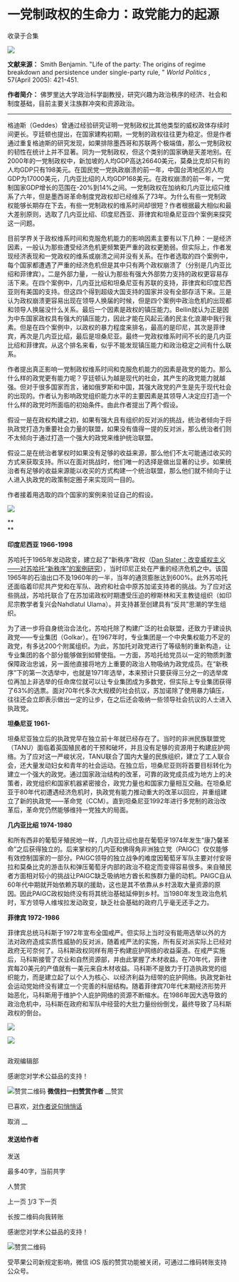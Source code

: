 # 一党制政权的生命力：政党能力的起源


收录于合集

<img src='/images/590/2.png' width='auto' />

**文献来源：** Smith Benjamin. "Life of the party: The origins of regime breakdown
and persistence under single-party rule, " _World Politics_ , 57(April 2005):
421-451.

 **作者简介：** 佛罗里达大学政治科学副教授，研究兴趣为政治秩序的经济、社会和制度基础，目前主要关注族群冲突和资源政治。

* * *

  

格迪斯（Geddes）曾通过经验研究证明一党制政权比其他类型的威权政体存续时间更长。亨廷顿也提出，在国家建构初期，一党制的政权往往更为稳定。但是作者通过重复格迪斯的研究发现，如果排除墨西哥和苏联两个极端值，那么一党制政权的韧性在统计上并不显著。同为一党制政权，但这个类别的国家确是天差地别。在2000年的一党制政权中，新加坡的人均GDP高达26640美元，莫桑比克却只有的人均GDP只有198美元。在国民党一党执政崩溃的前一年，中国台湾地区的人均GDP为17000美元，几内亚比绍的人均GDP168美元。在政权崩溃的前一年，一党制国家GDP增长的范围在-20%到14%之间。一党制政权在加纳和几内亚比绍只维系了六年，但是墨西哥革命制度党政权却已经维系了73年。为什么有些一党制政权能够长期存在下去，有些一党制政权的维系时间却很短？作者根据最大相似和最大差别原则，选取了几内亚比绍、印度尼西亚、菲律宾和坦桑尼亚四个案例来探究这一问题。

  

目前学界关于政权维系时间和克服危机能力的影响因素主要有以下几种：一是经济因素，一般认为那些遭受经济危机更频繁更严重的政权更脆弱。但实际上，作者发现经济表现和一党政权的维系或崩溃之间并没有关系。在作者选取的四个案例中，每个国家都遭遇了严重的经济危机但是其中只有两个政权崩溃了（分别是几内亚比绍和菲律宾）。二是外部力量，一般认为那些有强大外部势力支持的政权更容易存活下来。在四个案例中，几内亚比绍和坦桑尼亚有苏联的支持，菲律宾和印度尼西亚则有美国的支持。但这四个得到超级大国支持的国家并没有全部存活下来。三是认为政权崩溃更容易出现在领导人换届的时候，但是四个案例中政治危机的出现都和领导人换届没什么关系。最后一个因素是政权的镇压能力。Bellin就认为正是因为中东国家政权具有强大的镇压能力，因此才能在风起云涌的民主化浪潮中我行我素。但是在四个案例中，以政权的暴力程度来排名，最高的是印尼，其次是菲律宾，再次是几内亚比绍，最后是坦桑尼亚。最终一党政权维系时间不长的是几内亚比绍和菲律宾。从这个排名来看，似乎不能发现镇压能力和政治稳定之间有什么联系。

  

作者提出真正影响一党制政权维系时间和克服危机能力的因素是政党的能力。那么什么样的政党更有能力呢？亨廷顿认为越是现代的社会，其产生的政党能力就越强。但对于很多国家而言，诸如俄罗斯和中国，其强大政党的产生是先于现代社会的出现的。作者认为影响政党组织能力水平的主要因素是其领导人决定应打造一个什么样的政党时所面临的初始条件。由此作者提出了两个假设。

  

假设一是在政权构建之初，如果有强大且有组织的反对派的挑战，统治者倾向于将执政党打造为重要社会力量的联盟，如果没有值得一提的反对派，那么统治者们则不太倾向于通过打造一个强大的政党来维护统治联盟。

  

假设二是在统治者掌权时如果没有足够的收益来源，那么他们不太可能通过收买的方式来获取支持。所以在面对挑战时，他们唯一的选择是做出显著的让步。如果统治者有足够的收益来源能以收买的方式构建一个统治联盟，那么他们就不倾向于让人进入执政党的政策制定圈子来实现同一目的。

  

作者接着用选取的四个国家的案例来验证自己的假设。

  

![](/images/590/3.png)

 **  
**

 **印度尼西亚 1966-1998**

  

苏哈托于1965年发动政变，建立起了“新秩序”政权（[Dan
Slater：改变威权主义——对苏哈托“新秩序”的案例研究](http://mp.weixin.qq.com/s?__biz=MzI5ODY0MTQ1OA==&mid=2247483784&idx=1&sn=8db9160df4f9e7ae9d8558e2a96cbc43&chksm=eca3f0d5dbd479c324493a55d8b9b4446d8bd2ce409754fb6d44840b3fff3e52c9a0991ec0d2&scene=21#wechat_redirect)），当时印尼正处在严重的经济危机之中。该国1965年的石油出口不及1960年的一半，当年的通货膨胀达到600%。此外苏哈托还面临着印尼共产党和在军队、政府和社会中原苏加诺支持者的挑战。为了应对这些挑战，苏哈托联合了在苏加诺政权时期遭受压迫的穆斯林和天主教徒组织（如印尼宗教学者复兴会Nahdlatul
Ulama）。并支持甚至创建具有“反共”思潮的学生组织。

  

为了进一步将自身统治合法化，苏哈托除了构建广泛的社会联盟，还致力于建设执政党——专业集团（Golkar）。在1967年时，专业集团是一个中央集权能力不足的政党，有多达200个附属组织。为此，苏加托对政党进行了等级制的重新构造，让专业集团的各个部分能够做到如臂使指。一方面，苏哈托给党员以一定的物质刺激保障政治忠诚，另一面他直接将地方上重要的政治人物吸纳为政党成员。在“新秩序”下的第一次选举中，也就是1971年选举，本来预计只要获得三分之一的选举席位再加上非选举的任命席位就可以让专业集团成为多数党，但实际上专业集团获得了63%的选票。面对70年代多次大规模的社会抗议，苏加诺除了使用暴力镇压，往往还会立即表示做出一定的让步，在之后还会吸纳一些领导社会抗议的人士进入执政党。

**坦桑尼亚 1961-**

  

坦桑尼亚独立后的执政党早在独立前十年就已经存在了。当时的非洲民族联盟党（TANU）面临着英国殖民者的干预和破坏，并且没有足够的资源用于构建庇护网络。为了应对这一严峻状况，TANU联合了国内大量的民族组织，建立了工人联合会，还大量发动妇女和青年的社会运动。在独立后，坦桑尼亚则将首要目标转化为建立一个强大的政党。通过国家政治结构的改革，可靠的政党成员成为地方上的决策者，政党组织和国家机器紧密接合，政党力量也和国家力量相互交融。在坦桑尼亚于80年代初遭遇经济危机时，执政党有能力推动重大的改革以回应，并重组建立了新的执政党——革命党（CCM）。直到坦桑尼亚1992年进行多党制的政治改革后，革命党仍然能够维持一党独大的局面。

**几内亚比绍 1974-1980**

  

和所有西非的葡萄牙殖民地一样，几内亚比绍也是在葡萄牙1974年发生“康乃馨革命”之后获得独立的。后来掌权的几内亚和佛得角非洲独立党（PAIGC）仅仅能够有效控制国家的一部分。PAIGC领导的独立战争的难度因葡萄牙军队主要对付安哥拉和莫桑比克的游击队和弹压葡萄牙内部的政治不稳定而变得容易很多。来自殖民者方面相对较小的挑战让PAIGC缺乏吸纳地方酋长和族群力量的动机。PAIGC自从60年代中期就开始依赖苏联的援助，这也是其不依靠从乡村汲取大量资源的原因。因此PAIGC政权始终没有将其统治基础延伸到乡村。当1980年发生政治危机时，军方领导人维埃拉发动政变，缺乏社会基础的政府几乎毫无还手之力。

**菲律宾 1972-1986**

  

菲律宾总统马科斯于1972年宣布全国戒严。但实际上当时没有能用选举以外的方法对政府造成实质性威胁的反对派，随着戒严法的实施，所有反对派实际上已经对政府无可奈何了。马科斯政权同样有用于构建庇护网络的收益渠道。在戒严实施后，马科斯接管了农业和自然资源部，并由此掌握了木材收益。在70年代，菲律宾每20美元的产值就有一美元来自木材收益。马科斯不是致力于打造执政党的组织能力，而是建立起了以个人为核心、以经济利益为纽带的庇护网络。执政党新社会运动党始终没有建立一个完善的科层结构。随着菲律宾70年代末期经济形势开始恶化，马科斯用于维护个人庇护网络的资源不断缩水。在1986年因大选导致的政治危机中，马科斯在政府和军队中经营的大批力量纷纷倒戈，最终导致了马科斯政权的倒台。

  

![](/images/590/4.png)

  

![](/images/590/5.png)

  

  

![]()

政观编辑部

感谢您对学术公益品的支持！

![赞赏二维码]() **微信扫一扫赞赏作者** __赞赏

已喜欢，[对作者说句悄悄话](javascript:;)

取消 __

#### 发送给作者

发送

最多40字，当前共字

[](javascript:;) 人赞赏

上一页 [1](javascript:;)/3 下一页

长按二维码向我转账

感谢您对学术公益品的支持！

![赞赏二维码]()

受苹果公司新规定影响，微信 iOS 版的赞赏功能被关闭，可通过二维码转账支持公众号。

